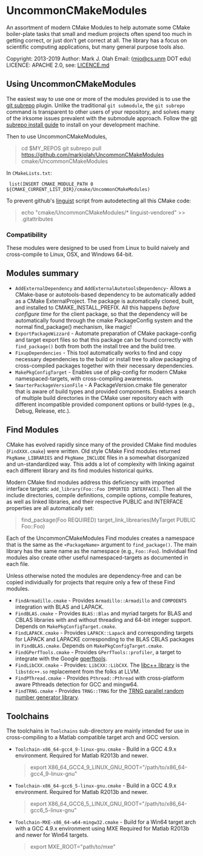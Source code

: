 # UncommonCMakeModules

An assortment of modern CMake Modules to help automate some CMake boiler-plate tasks that small and
medium projects often spend too much in getting correct, or just don't get correct at all.  The library has a focus
on scientific computing applications, but many general purpose tools also.

Copyright: 2013-2019
Author: Mark J. Olah
Email: (mjo@cs.unm DOT edu)
LICENCE: APACHE 2.0, see: [LICENCE.md](LICENCE.md)

## Using UncommonCMakeModules

The easiest way to use one or more of the modules provided is to use the [git subrepo](https://github.com/ingydotnet/git-subrepo) plugin.  Unlike the traditional `git submodule`, the `git subrepo` command is transparent to other users of your repository, and solves many of the irksome issues prevalent with the submodule approach.  Follow the [git subrepo install guide](https://github.com/ingydotnet/git-subrepo#installation-instructions) to install on your development machine.

Then to use UncommonCMakeModules,

> cd $MY_REPOS
> git subrepo pull https://github.com/markjolah/UncommonCMakeModules cmake/UncommonCMakeModules

In `CMakeLists.txt`:

```
 list(INSERT CMAKE_MODULE_PATH 0 ${CMAKE_CURRENT_LIST_DIR}/cmake/UncommonCMakeModules)
```

To prevent github's [linguist](https://github.com/github/linguist) script from autodetecting all this CMake code:
> echo "cmake/UncommonCMakeModules/* linguist-vendored" >> .gitattributes


### Compatibility

These modules were designed to be used from Linux to build naively and cross-compile to Linux, OSX, and Windows 64-bit.


## Modules summary

 * `AddExternalDependency` and `AddExternalAutotoolsDependency`- Allows a CMake-base or autotools-based dependency to be automatically added as a CMake ExternalProject.  The package is automatically cloned, built, and installed to CMAKE_INSTALL_PREFIX.  All this happens *before configure time* for the client package, so that the dependency will be automatically found through the cmake PackageConfig system and the normal find_package() mechanism, like magic!
 * `ExportPackageWizzard` - Automate preparation of CMake package-config and target export files so that this package can be found correctly with `find_package()` both from both the install tree and the build tree.
 * `FixupDependencies` - This tool automatically works to find and copy necessary dependencies to the build or install tree to allow packaging of cross-compiled packages together with their necessary dependencies.
 * `MakePkgConfigTarget` - Enables use of pkg-config for modern CMake namespaced-targets, with cross-compiling awareness.
 * `SmarterPackageVersionFile` - A PackageVersion.cmake file generator that is aware of build types and provided components.  Enables a search of multiple build directories in the CMake user repository each with different incompatible provided component options or build-types (e.g., Debug, Release, etc.).

## Find Modules
CMake has evolved rapidly since many of the provided CMake find modules (`FindXXX.cmake`) were written.  Old style CMake Find modules returned `PkgName_LIBRARIES` and `PkgName_INCLUDE` files in a somewhat disorganized and un-standardized way.  This adds a lot of complexity with linking against each different library and its find modules historical quirks.

Modern CMake find modules address this deficiency with imported interface targets: `add_library(Foo::Foo IMPORTED INTERFACE)`. Then all the include directories, compile definitions, compile options, compile features, as well as linked libraries, and their respective PUBLIC and INTERFACE properties are all automatically set:

> find_package(Foo REQUIRED)
> target_link_librearies(MyTarget PUBLIC Foo::Foo)

Each of the UncommonCMakeModules Find modules creates a namespace that is the same as the `<PackageName>` argument to
`find_package()`.  The main library has the same name as the namespace (e.g., `Foo::Foo`).  Individual find modules also create other useful namespaced-targets as documented in each file.

Unless otherwise noted the modules are dependency-free and can be copied individually for projects that require only a few of these Find modules.
 * `FindArmadillo.cmake` - Provides `Armadillo::Armadillo` and `COMPOENTS` integration with BLAS and LAPACK.
 * `FindBLAS.cmake` - Provides `BLAS::Blas` and myriad targets for BLAS and CBLAS libraries with and without threading and 64-bit integer support.  Depends on `MakePkgConfigTarget.cmake`.
 * `FindLAPACK.cmake` - Provides `LAPACK::Lapack` and corresponding targets for LAPACK and LAPACKE corresponding to the BLAS CBLAS packages in `FindBLAS.cmake`.  Depends on `MakePkgConfigTarget.cmake`.
  * `FindGPerfTools.cmake` - Provides `GPerfTools::profiler`, a target to integrate with the Google [gperftools](https://github.com/gperftools/gperftools).
  * `FindLibCXX.cmake` - Provides: `LibCXX::LibCXX`.  The [libc++ library](https://libcxx.llvm.org/) is the `libstdc++.so` replacement from the folks at LLVM.
  * `FindPThread.cmake` - Provides `Pthread::Pthread` with cross-platform aware Pthreads detection for GCC and mingw64.
  * `FindTRNG.cmake` - Provides `TRNG::TRNG` for the [TRNG parallel random number generator library](https://www.numbercrunch.de/trng/).
## Toolchains

The toolchains in `Toolchains` sub-directory are mainly intended for use in cross-compiling to a Matlab compatible target arch and GCC version.

 * `Toolchain-x86_64-gcc4_9-linux-gnu.cmake`  - Build in a GCC 4.9.x environment.  Required for Matlab R2013b and newer.
    > export X86_64_GCC4_9_LINUX_GNU_ROOT="/path/to/x86_64-gcc4_9-linux-gnu"
 * `Toolchain-x86_64-gcc6_5-linux-gnu.cmake` - Build in a GCC 4.9.x environment.  Required for Matlab R2013b and newer.
    > export X86_64_GCC6_5_LINUX_GNU_ROOT="/path/to/x86_64-gcc6_5-linux-gnu"
 * `Toolchain-MXE-x86_64-w64-mingw32.cmake` - Build for a Win64 target arch with a GCC 4.9.x environment using MXE  Required for Matlab R2013b and newer for Win64 targets.
    > export MXE_ROOT="path/to/mxe"

